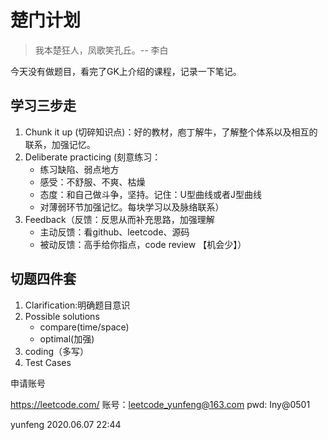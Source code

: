 # 楚门计划

> 我本楚狂人，凤歌笑孔丘。-- 李白

今天没有做题目，看完了GK上介绍的课程，记录一下笔记。

## 学习三步走

1. Chunk it up (切碎知识点)：好的教材，庖丁解牛，了解整个体系以及相互的联系，加强记忆。
2. Deliberate practicing (刻意练习：
    - 练习缺陷、弱点地方
    - 感受：不舒服、不爽、枯燥
    - 态度：和自己做斗争，坚持。记住：U型曲线或者J型曲线
    - 对薄弱环节加强记忆。每块学习以及脉络联系）
3. Feedback（反馈：反思从而补充思路，加强理解
   - 主动反馈：看github、leetcode、源码
   - 被动反馈：高手给你指点，code review 【机会少】）

## 切题四件套

1. Clarification:明确题目意识
2. Possible solutions
    - compare(time/space)
    - optimal(加强)
3. coding（多写）
4. Test Cases

申请账号

https://leetcode.com/
账号：leetcode_yunfeng@163.com
pwd: Iny@0501

yunfeng 2020.06.07 22:44 